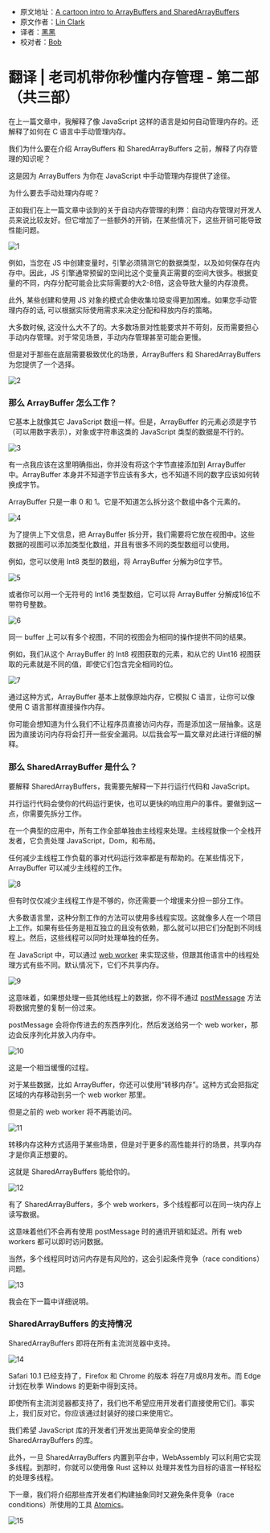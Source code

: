  * 原文地址：[A cartoon intro to ArrayBuffers and SharedArrayBuffers](https://hacks.mozilla.org/2017/06/a-cartoon-intro-to-arraybuffers-and-sharedarraybuffers/)
 * 原文作者：[Lin Clark](https://code-cartoons.com/)
 * 译者：[黑黑](#)
 * 校对者：[Bob](#)

 # 翻译 | 老司机带你秒懂内存管理 - 第二部（共三部）

在上一篇文章中，我解释了像 JavaScript 这样的语言是如何自动管理内存的。还解释了如何在 C 语言中手动管理内存。

我们为什么要在介绍 ArrayBuffers 和 SharedArrayBuffers 之前，解释了内存管理的知识呢？

这是因为 ArrayBuffers 为你在 JavaScript 中手动管理内存提供了途径。

为什么要去手动处理内存呢？

正如我们在上一篇文章中谈到的关于自动内存管理的利弊：自动内存管理对开发人员来说比较友好。但它增加了一些额外的开销，在某些情况下，这些开销可能导致性能问题。

![1](./img/a-crash-course-in-memory-management/02_01-768x438.png)

例如，当您在 JS 中创建变量时，引擎必须猜测它的数据类型，以及如何保存在内存中。因此，JS 引擎通常预留的空间比这个变量真正需要的空间大很多。根据变量的不同，内存分配可能会比实际需要的大2-8倍，这会导致大量的内存浪费。

此外, 某些创建和使用 JS 对象的模式会使收集垃圾变得更加困难。如果您手动管理内存的话, 可以根据实际使用需求来决定分配和释放内存的策略。

大多数时候, 这没什么大不了的。大多数场景对性能要求并不苛刻，反而需要担心手动内存管理。对于常见场景，手动内存管理甚至可能会更慢。

但是对于那些在底层需要极致优化的场景，ArrayBuffers 和 SharedArrayBuffers 为您提供了一个选择。

![2](./img/a-crash-course-in-memory-management/02_02-768x438.png)

### 那么 ArrayBuffer 怎么工作？

它基本上就像其它 JavaScript 数组一样。但是，ArrayBuffer 的元素必须是字节（可以用数字表示），对象或字符串这类的 JavaScript 类型的数据是不行的。

![3](./img/a-crash-course-in-memory-management/02_03-768x580.png)

有一点我应该在这里明确指出，你并没有将这个字节直接添加到 ArrayBuffer 中。ArrayBuffer 本身并不知道字节应该有多大，也不知道不同的数字应该如何转换成字节。

ArrayBuffer 只是一串 0 和 1。它是不知道怎么拆分这个数组中各个元素的。

![4](./img/a-crash-course-in-memory-management/02_04-768x94.png)

为了提供上下文信息，把 ArrayBuffer 拆分开，我们需要将它放在视图中。这些数据的视图可以添加类型化数组，并且有很多不同的类型数组可以使用。

例如，您可以使用 Int8 类型的数组，将 ArrayBuffer 分解为8位字节。

![5](./img/a-crash-course-in-memory-management/02_05-768x273.png)

或者你可以用一个无符号的 Int16 类型数组，它可以将 ArrayBuffer 分解成16位不带符号整数。

![6](./img/a-crash-course-in-memory-management/02_06-768x235.png)

同一 buffer 上可以有多个视图，不同的视图会为相同的操作提供不同的结果。

例如，我们从这个 ArrayBuffer 的 Int8 视图获取的元素，和从它的 Uint16 视图获取的元素就是不同的值，即使它们包含完全相同的位。

![7](./img/a-crash-course-in-memory-management/02_07-768x403.png)

通过这种方式，ArrayBuffer 基本上就像原始内存，它模拟 C 语言，让你可以像使用 C 语言那样直接操作内存。

你可能会想知道为什么我们不让程序员直接访问内存，而是添加这一层抽象。这是因为直接访问内存将会打开一些安全漏洞。以后我会写一篇文章对此进行详细的解释。

### 那么 SharedArrayBuffer 是什么？

要解释 SharedArrayBuffers，我需要先解释一下并行运行代码和 JavaScript。

并行运行代码会使你的代码运行更快，也可以更快的响应用户的事件。要做到这一点，你需要先拆分工作。

在一个典型的应用中，所有工作全部单独由主线程来处理。主线程就像一个全栈开发者，它负责处理 JavaScript，Dom，和布局。

任何减少主线程工作负载的事对代码运行效率都是有帮助的。在某些情况下，ArrayBuffer 可以减少主线程的工作。

![8](./img/a-crash-course-in-memory-management/02_08-768x537.png)

但有时仅仅减少主线程工作是不够的，你还需要一个增援来分担一部分工作。

大多数语言里，这种分割工作的方法可以使用多线程实现。这就像多人在一个项目上工作。如果有些任务是相互独立的且没有依赖，那么就可以把它们分配到不同线程上。然后，这些线程可以同时处理单独的任务。

在 JavaScript 中，可以通过 [web worker](https://developer.mozilla.org/en-US/docs/Web/API/Web_Workers_API/Using_web_workers) 来实现这些，但跟其他语言中的线程处理方式有些不同。默认情况下，它们不共享内存。

![9](./img/a-crash-course-in-memory-management/02_08-768x553.png)

这意味着，如果想处理一些其他线程上的数据，你不得不通过 [postMessage](https://developer.mozilla.org/en-US/docs/Web/API/Worker/postMessage) 方法将数据完整的复制一份过来。

postMessage 会将你传进去的东西序列化，然后发送给另一个 web worker，那边会反序列化并放入内存中。

![10](./img/a-crash-course-in-memory-management/02_10-768x545.png)

这是一个相当缓慢的过程。

对于某些数据，比如 ArrayBuffer，你还可以使用“转移内存”。这种方式会把指定区域的内存移动到另一个 web worker 那里。

但是之前的 web worker 将不再能访问。

![11](./img/a-crash-course-in-memory-management/02_11-768x553.png)

转移内存这种方式适用于某些场景，但是对于更多的高性能并行的场景，共享内存才是你真正想要的。

这就是 SharedArrayBuffers 能给你的。

![12](./img/a-crash-course-in-memory-management/02_12-768x536.png)

有了 SharedArrayBuffers，多个 web workers，多个线程都可以在同一块内存上读写数据。

这意味着他们不会再有使用 postMessage 时的通讯开销和延迟。所有 web workers 都可以即时访问数据。

当然，多个线程同时访问内存是有风险的，这会引起条件竞争（race conditions）问题。

![13](./img/a-crash-course-in-memory-management/02_13-768x308.png)

我会在下一篇中详细说明。

### SharedArrayBuffers 的支持情况

SharedArrayBuffers 即将在所有主流浏览器中支持。

![14](./img/a-crash-course-in-memory-management/02_14-768x259.png)

Safari 10.1 已经支持了，Firefox 和 Chrome 的版本 将在7月或8月发布。而 Edge 计划在秋季 Windows 的更新中得到支持。

即使所有主流浏览器都支持了，我们也不希望应用开发者们直接使用它们。事实上，我们反对它。你应该通过封装好的接口来使用它。

我们希望 JavaScript 库的开发者们开发出更简单安全的使用 SharedArrayBuffers 的库。

此外，一旦 SharedArrayBuffers 内置到平台中，WebAssembly 可以利用它实现多线程。到那时，你就可以使用像 Rust 这种以 处理并发性为目标的语言一样轻松的处理多线程。

下一章，我们将介绍那些库开发者们构建抽象同时又避免条件竞争（race conditions）所使用的工具 [Atomics](https://developer.mozilla.org/en-US/docs/Web/JavaScript/Reference/Global_Objects/Atomics)。

![15](./img/a-crash-course-in-memory-management/02_15-768x514.png)